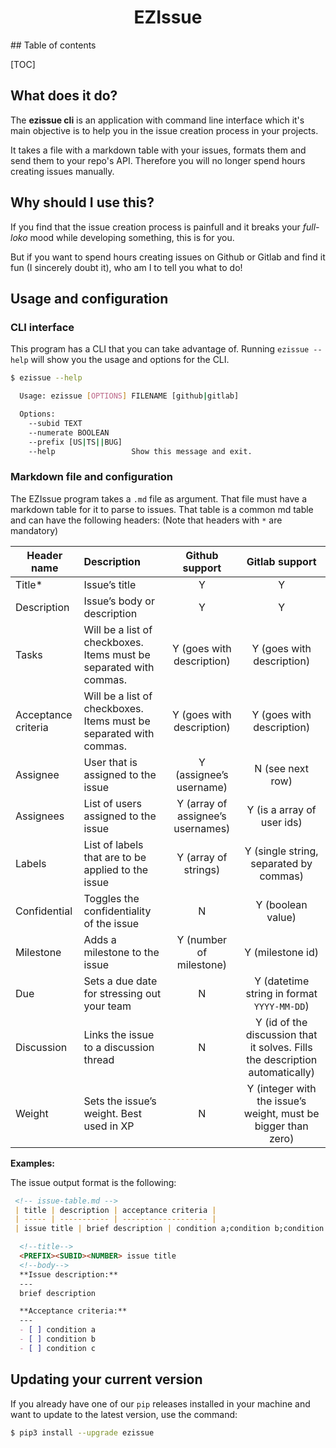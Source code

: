 <p align="center">
  <!-- <img src="https://raw.githubusercontent.com/andre-filho/commit-helper/master/assets/200-200.png" style="align: center"> -->
  <h1 align="center">EZIssue</h3>
</p>

<p align="center">
  <!-- <a href="https://travis-ci.org/andre-filho/commit-helper">
    <img src="https://travis-ci.org/andre-filho/commit-helper.svg?branch=master" alt="Build Status">
  </a>
  <a href="https://codeclimate.com/github/andre-filho/commit-helper/maintainability">
    <img src="https://api.codeclimate.com/v1/badges/0ef7545d395120222d77/maintainability" alt="Maintainability">
  </a>
  <a href="https://codebeat.co/projects/github-com-andre-filho-commit-helper-master"><img alt="codebeat badge" src="https://codebeat.co/badges/7621c6dc-7143-4efa-af3e-45508210d276" /></a>
  <a href="https://www.codacy.com/app/andre-filho/commit-helper?utm_source=github.com&amp;utm_medium=referral&amp;utm_content=andre-filho/commit-helper&amp;utm_campaign=Badge_Grade">
    <img src="https://api.codacy.com/project/badge/Grade/595af9a088cf44e19ec2679a8c2617f6" alt="Codacy Badge">
  </a>
  <a href="https://codeclimate.com/github/andre-filho/commit-helper/test_coverage"><img src="https://api.codeclimate.com/v1/badges/0ef7545d395120222d77/test_coverage" /></a>
  <a class="badge-align" href="https://www.codacy.com/app/andre-filho/commit-helper?utm_source=github.com&amp;utm_medium=referral&amp;utm_content=andre-filho/commit-helper&amp;utm_campaign=Badge_Coverage">
    <img src="https://api.codacy.com/project/badge/Coverage/595af9a088cf44e19ec2679a8c2617f6"/>
  </a> -->
</p>
## Table of contents

[TOC]

## What does it do?

The **ezissue cli** is an application with command line interface which it's main objective is to help you
in the issue creation process in your projects.

It takes a file with a markdown table with your issues, formats them and send them to your repo's API.
Therefore you will no longer spend hours creating issues manually.

## Why should I use this?
If you find that the issue creation process is painfull and it breaks your *full-loko* mood while developing something, this is for you.

But if you want to spend hours creating issues on Github or Gitlab and find it fun (I sincerely doubt it), who am I to tell you what to do!

## Usage and configuration

### CLI interface

This program has a CLI that you can take advantage of. Running `ezissue --help`
will show you the usage and options for the CLI.

```bash
$ ezissue --help

  Usage: ezissue [OPTIONS] FILENAME [github|gitlab]

  Options:
    --subid TEXT
    --numerate BOOLEAN
    --prefix [US|TS||BUG]
    --help                 Show this message and exit.
```

### Markdown file and configuration

The EZIssue program takes a `.md` file as argument. That file must have a markdown table for it to parse to issues. That table is a common md table and can have the following headers: (Note that headers with `*` are mandatory)

| **Header name**     | Description                                                  |          Github support           |                        Gitlab support                        |
| ------------------- | :----------------------------------------------------------- | :-------------------------------: | :----------------------------------------------------------: |
| Title*              | Issue’s title                                                |                 Y                 |                              Y                               |
| Description         | Issue’s body or description                                  |                 Y                 |                              Y                               |
| Tasks               | Will be a list of checkboxes. Items must be separated with commas. |     Y (goes with description)     |                  Y (goes with description)                   |
| Acceptance criteria | Will be a list of checkboxes. Items must be separated with commas. |     Y (goes with description)     |                  Y (goes with description)                   |
| Assignee            | User that is assigned to the issue                           |      Y (assignee’s username)      |                       N (see next row)                       |
| Assignees           | List of users assigned to the issue                          | Y (array of assignee’s usernames) |                  Y (is a array of user ids)                  |
| Labels              | List of labels that are to be applied to the issue           |       Y (array of strings)        |            Y (single string, separated by commas)            |
| Confidential        | Toggles the confidentiality of the issue                     |                 N                 |                      Y (boolean value)                       |
| Milestone           | Adds a milestone to the issue                                |      Y (number of milestone)      |                       Y (milestone id)                       |
| Due                 | Sets a due date for stressing out your team                  |                 N                 |          Y (datetime string in format `YYYY-MM-DD`)          |
| Discussion          | Links the issue to a discussion thread                       |                 N                 | Y (id of the discussion that it solves. Fills the description automatically) |
| Weight              | Sets the issue’s weight. Best used in XP                     |                 N                 | Y (integer with the issue’s weight, must be bigger than zero) |

**Examples:**

The issue output format is the following:

```markdown
 <!-- issue-table.md -->
 | title | description | acceptance criteria |
 | ----- | ----------- | ------------------- |
 | issue title | brief description | condition a;condition b;condition c |
```



```markdown
  <!--title-->
  <PREFIX><SUBID><NUMBER> issue title
  <!--body-->
  **Issue description:**
  ---
  brief description

  **Acceptance criteria:**
  ---
  - [ ] condition a
  - [ ] condition b
  - [ ] condition c
```

## Updating your current version

If you already have one of our `pip` releases installed in your machine and want to update to the latest version, use the command:

```bash
$ pip3 install --upgrade ezissue
```
